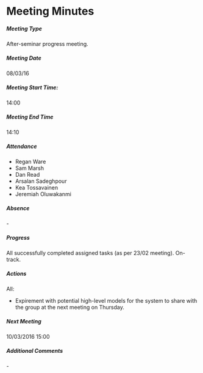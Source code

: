 # Meeting Minutes

##### Meeting Type

After-seminar progress meeting.

##### Meeting Date

08/03/16

##### Meeting Start Time:

14:00

##### Meeting End Time

14:10

##### Attendance

- Regan Ware
- Sam Marsh
- Dan Read
- Arsalan Sadeghpour
- Kea Tossavainen
- Jeremiah Oluwakanmi

##### Absence

\-

##### Progress

All successfully completed assigned tasks (as per 23/02 meeting). On-track.

##### Actions

All:
- Expirement with potential high-level models for the system to share with the group at the next meeting on Thursday.

##### Next Meeting

10/03/2016 15:00

##### Additional Comments

\-